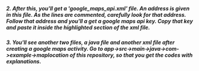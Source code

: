 #####  2. After this, you'll get a *'google_maps_api.xml'* file. An address is given in this file. As the lines are commented, carefully look for that address. Follow that address and you'll a get a google maps api key. Copy that key and paste it inside the highlighted section of the xml file.
#####  3. You'll see another two files, a java file and another xml file after creating a google maps activity. Go to app->src->main->java->com->example->maplocation of this repository, so that you get the codes with explanations. 
